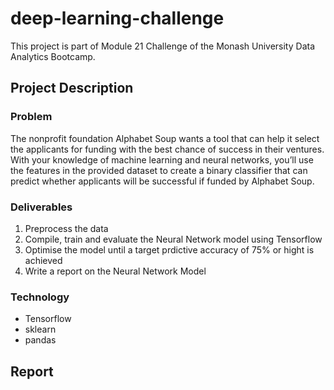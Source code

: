 # deep-learning-challenge
This project is part of Module 21 Challenge of the Monash University Data Analytics Bootcamp. 

## Project Description
### Problem
The nonprofit foundation Alphabet Soup wants a tool that can help it select the applicants for funding with the best chance of success in their ventures. With your knowledge of machine learning and neural networks, you’ll use the features in the provided dataset to create a binary classifier that can predict whether applicants will be successful if funded by Alphabet Soup.

### Deliverables
1. Preprocess the data
2. Compile, train and evaluate the Neural Network model using Tensorflow
3. Optimise the model until a target prdictive accuracy of 75% or hight is achieved
4. Write a report on the Neural Network Model

### Technology 
- Tensorflow
- sklearn
- pandas

## Report
